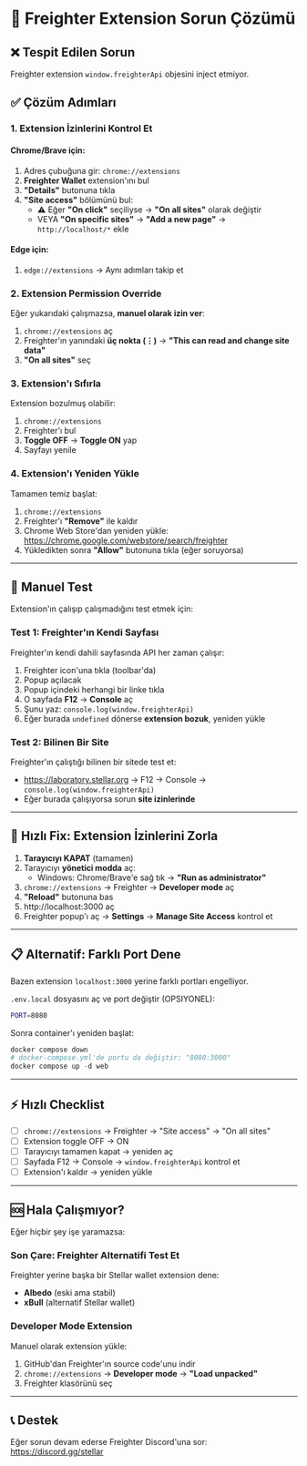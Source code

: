 # 🔧 Freighter Extension Sorun Çözümü

## ❌ Tespit Edilen Sorun
Freighter extension `window.freighterApi` objesini inject etmiyor.

## ✅ Çözüm Adımları

### 1. Extension İzinlerini Kontrol Et

#### Chrome/Brave için:
1. Adres çubuğuna gir: `chrome://extensions`
2. **Freighter Wallet** extension'ını bul
3. **"Details"** butonuna tıkla
4. **"Site access"** bölümünü bul:
   - ⚠️ Eğer **"On click"** seçiliyse → **"On all sites"** olarak değiştir
   - VEYA **"On specific sites"** → **"Add a new page"** → `http://localhost/*` ekle

#### Edge için:
1. `edge://extensions` → Aynı adımları takip et

### 2. Extension Permission Override

Eğer yukarıdaki çalışmazsa, **manuel olarak izin ver**:

1. `chrome://extensions` aç
2. Freighter'ın yanındaki **üç nokta (⋮)** → **"This can read and change site data"**
3. **"On all sites"** seç

### 3. Extension'ı Sıfırla

Extension bozulmuş olabilir:
1. `chrome://extensions`
2. Freighter'ı bul
3. **Toggle OFF** → **Toggle ON** yap
4. Sayfayı yenile

### 4. Extension'ı Yeniden Yükle

Tamamen temiz başlat:
1. `chrome://extensions`
2. Freighter'ı **"Remove"** ile kaldır
3. Chrome Web Store'dan yeniden yükle: https://chrome.google.com/webstore/search/freighter
4. Yükledikten sonra **"Allow"** butonuna tıkla (eğer soruyorsa)

---

## 🧪 Manuel Test

Extension'ın çalışıp çalışmadığını test etmek için:

### Test 1: Freighter'ın Kendi Sayfası
Freighter'ın kendi dahili sayfasında API her zaman çalışır:
1. Freighter icon'una tıkla (toolbar'da)
2. Popup açılacak
3. Popup içindeki herhangi bir linke tıkla
4. O sayfada **F12** → **Console** aç
5. Şunu yaz: `console.log(window.freighterApi)`
6. Eğer burada `undefined` dönerse **extension bozuk**, yeniden yükle

### Test 2: Bilinen Bir Site
Freighter'ın çalıştığı bilinen bir sitede test et:
- https://laboratory.stellar.org → F12 → Console → `console.log(window.freighterApi)`
- Eğer burada çalışıyorsa sorun **site izinlerinde**

---

## 🎯 Hızlı Fix: Extension İzinlerini Zorla

1. **Tarayıcıyı KAPAT** (tamamen)
2. Tarayıcıyı **yönetici modda** aç:
   - Windows: Chrome/Brave'e sağ tık → **"Run as administrator"**
3. `chrome://extensions` → Freighter → **Developer mode** aç
4. **"Reload"** butonuna bas
5. http://localhost:3000 aç
6. Freighter popup'ı aç → **Settings** → **Manage Site Access** kontrol et

---

## 📋 Alternatif: Farklı Port Dene

Bazen extension `localhost:3000` yerine farklı portları engelliyor.

`.env.local` dosyasını aç ve port değiştir (OPSIYONEL):
```bash
PORT=8080
```

Sonra container'ı yeniden başlat:
```powershell
docker compose down
# docker-compose.yml'de portu da değiştir: "8080:3000"
docker compose up -d web
```

---

## ⚡ Hızlı Checklist

- [ ] `chrome://extensions` → Freighter → "Site access" → "On all sites"
- [ ] Extension toggle OFF → ON
- [ ] Tarayıcıyı tamamen kapat → yeniden aç
- [ ] Sayfada F12 → Console → `window.freighterApi` kontrol et
- [ ] Extension'ı kaldır → yeniden yükle

---

## 🆘 Hala Çalışmıyor?

Eğer hiçbir şey işe yaramazsa:

### Son Çare: Freighter Alternatifi Test Et
Freighter yerine başka bir Stellar wallet extension dene:
- **Albedo** (eski ama stabil)
- **xBull** (alternatif Stellar wallet)

### Developer Mode Extension
Manuel olarak extension yükle:
1. GitHub'dan Freighter'ın source code'unu indir
2. `chrome://extensions` → **Developer mode** → **"Load unpacked"**
3. Freighter klasörünü seç

---

## 📞 Destek

Eğer sorun devam ederse Freighter Discord'una sor:
https://discord.gg/stellar

